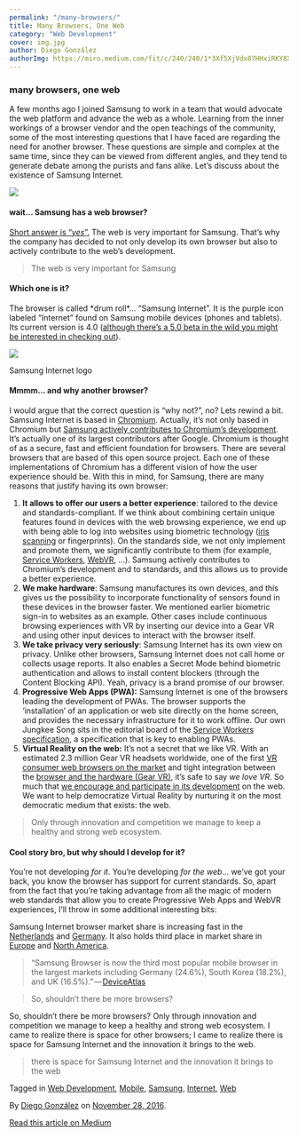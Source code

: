 ```yaml
---
permalink: "/many-browsers/"
title: Many Browsers, One Web
category: "Web Development"
cover: img.jpg
author: Diego González
authorImg: https://miro.medium.com/fit/c/240/240/1*3Xf5XjVdx87HHxiRKY8X1Q.jpeg
---
```


### many browsers, one web

A few months ago I joined Samsung to work in a team that would advocate the web platform and advance the web as a whole. Learning from the inner workings of a browser vendor and the open teachings of the community, some of the most interesting questions that I have faced are regarding the need for another browser. These questions are simple and complex at the same time, since they can be viewed from different angles, and they tend to generate debate among the purists and fans alike. Let’s discuss about the existence of Samsung Internet.

![](https://cdn-images-1.medium.com/max/800/1*DvSs6N4i3Qnu9Wk2jYyA_A.png)

#### wait… Samsung has a web browser?

[Short answer is “_yes_”.](https://medium.com/@torgo/the-big-browser-you-haven-t-heard-of-yet-481a1b48517b#.24s1bao2c) The web is very important for Samsung. That’s why the company has decided to not only develop its own browser but also to actively contribute to the web’s development.

> The web is very important for Samsung

#### Which one is it?

The browser is called \*drum roll\*… “Samsung Internet”. It is the purple icon labeled “Internet” found on Samsung mobile devices (phones and tablets). Its current version is 4.0 ([although there’s a 5.0 beta in the wild you might be interested in checking out](https://medium.com/samsung-internet-dev/beta-d0f988fb77fb#.w5p9rwgpg)).

![](https://cdn-images-1.medium.com/max/800/1*wBzqmScsT1UpimGtQgoxag.png)

Samsung Internet logo

#### Mmmm… and why another browser?

I would argue that the correct question is “why not?”, no? Lets rewind a bit. Samsung Internet is based in [Chromium](https://www.chromium.org/Home). Actually, it’s not only based in Chromium but [Samsung actively contributes to Chromium’s development](https://bugs.chromium.org/p/chromium/issues/list?can=2&q=owner%3Asamsung). It’s actually one of its largest contributors after Google. Chromium is thought of as a secure, fast and efficient foundation for browsers. There are several browsers that are based of this open source project. Each one of these implementations of Chromium has a different vision of how the user experience should be. With this in mind, for Samsung, there are many reasons that justify having its own browser:

1.  **It allows to offer our users a better experience**: tailored to the device and standards-compliant. If we think about combining certain unique features found in devices with the web browsing experience, we end up with being able to log into websites using biometric technology ([iris scanning](https://medium.com/samsung-internet-dev/iris-scanning-comes-to-the-web-516b40063622#.xnefvkybg) or fingerprints). On the standards side, we not only implement and promote them, we significantly contribute to them (for example, [Service Workers](https://www.w3.org/TR/service-workers/), [WebVR](https://medium.com/samsung-internet-dev/w3c-webvr-workshop-follow-up-bcfe6558ccba#.6owckzq3j), …). Samsung actively contributes to Chromium’s development and to standards, and this allows us to provide a better experience.
2.  **We make hardware**: Samsung manufactures its own devices, and this gives us the possibility to incorporate functionality of sensors found in these devices in the browser faster. We mentioned earlier biometric sign-in to websites as an example. Other cases include continuous browsing experiences with VR by inserting our device into a Gear VR and using other input devices to interact with the browser itself.
3.  **We take privacy very seriously**: Samsung Internet has its own view on privacy. Unlike other browsers, Samsung Internet does not call home or collects usage reports. It also enables a Secret Mode behind biometric authentication and allows to install content blockers (through the Content Blocking API). Yeah, privacy is a brand promise of our browser.
4.  **Progressive Web Apps (PWA):** Samsung Internet is one of the browsers leading the development of PWAs. The browser supports the ‘installation’ of an application or web site directly on the home screen, and provides the necessary infrastructure for it to work offline. Our own Jungkee Song sits in the editorial board of the [Service Workers specification](http://www.w3.org/TR/service-workers/), a specification that is key to enabling PWAs.
5.  **Virtual Reality on the web:** It’s not a secret that we like VR. With an estimated 2.3 million Gear VR headsets worldwide, one of the first [VR consumer web browsers on the market](https://www.oculus.com/experiences/gear-vr/849609821813454/) and tight integration between the [browser and the hardware (Gear VR),](https://docs.google.com/presentation/d/1kicYHeVf-dd7hrkN1XNSKUydcSxAiUxqBo2jyqlZIhg/edit#slide=id.p4) it’s safe to say _we love VR_. So much that [we encourage and participate in its development](https://www.w3.org/2016/06/vr-workshop/report.html) on the web. We want to help democratize Virtual Reality by nurturing it on the most democratic medium that exists: the web.

> Only through innovation and competition we manage to keep a healthy and strong web ecosystem.

#### Cool story bro, but why should I develop for it?

You’re not developing _for it_. You’re developing _for the web_… we’ve got your back, you know the browser has support for current standards. So, apart from the fact that you’re taking advantage from all the magic of modern web standards that allow you to create Progressive Web Apps and WebVR experiences, I’ll throw in some additional interesting bits:

Samsung Internet browser market share is increasing fast in the [Netherlands](http://gs.statcounter.com/#mobile_browser-NL-monthly-201603-201609) and [Germany](http://gs.statcounter.com/#mobile_browser-DE-monthly-201603-201609). It also holds third place in market share in [Europe](http://gs.statcounter.com/#mobile_browser-eu-monthly-201603-201609) and [North America](http://gs.statcounter.com/#mobile_browser-na-monthly-201603-201609).

> “Samsung Browser is now the third most popular mobile browser in the largest markets including Germany (24.6%), South Korea (18.2%), and UK (16.5%).” — [DeviceAtlas](https://deviceatlas.com/blog/most-used-mobile-browsers-q3-2016)

> So, shouldn’t there be more browsers?

So, shouldn’t there be more browsers? Only through innovation and competition we manage to keep a healthy and strong web ecosystem. I came to realize there is space for other browsers; I came to realize there is space for Samsung Internet and the innovation it brings to the web.

> there is space for Samsung Internet and the innovation it brings to the web

Tagged in [Web Development](https://medium.com/tag/web-development), [Mobile](https://medium.com/tag/mobile), [Samsung](https://medium.com/tag/samsung), [Internet](https://medium.com/tag/internet), [Web](https://medium.com/tag/web)

By [Diego González](https://medium.com/@diekus) on [November 28, 2016](https://medium.com/p/21730352afbc).

[Read this article on Medium](https://medium.com/@diekus/many-browsers-one-web-21730352afbc)
